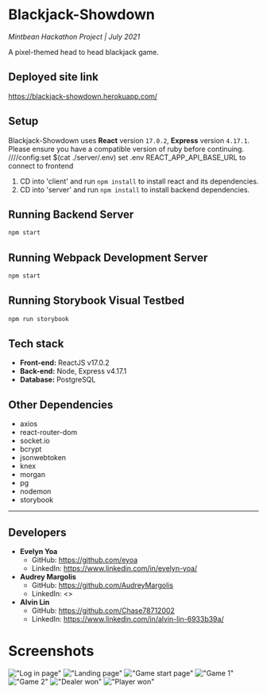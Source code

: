 # Blackjack-Showdown

_Mintbean Hackathon Project | July 2021_

A pixel-themed head to head blackjack game.

## Deployed site link

<https://blackjack-showdown.herokuapp.com/>

## Setup

Blackjack-Showdown uses **React** version `17.0.2`, **Express** version `4.17.1`. Please ensure you have a compatible version of ruby before continuing.
////config:set $(cat ./server/.env)
set .env REACT_APP_API_BASE_URL to connect to frontend

1. CD into 'client' and run `npm install` to install react and its dependencies.
2. CD into 'server' and run `npm install` to install backend dependencies.

## Running Backend Server

```sh
npm start
```

## Running Webpack Development Server

```sh
npm start
```

## Running Storybook Visual Testbed

```sh
npm run storybook
```

## Tech stack

- **Front-end:** ReactJS v17.0.2
- **Back-end:** Node, Express v4.17.1
- **Database:** PostgreSQL

## Other Dependencies

- axios
- react-router-dom
- socket.io
- bcrypt
- jsonwebtoken
- knex
- morgan
- pg
- nodemon
- storybook

---

## Developers

- **Evelyn Yoa**
  - GitHub: <https://github.com/eyoa>
  - LinkedIn: <https://www.linkedin.com/in/evelyn-yoa/>
- **Audrey Margolis**
  - GitHub: <https://github.com/AudreyMargolis>
  - LinkedIn: <>
- **Alvin Lin**
  - GitHub: <https://github.com/Chase78712002>
  - LinkedIn: <https://www.linkedin.com/in/alvin-lin-6933b39a/>

# Screenshots

!["Log in page"](https://github.com/Chase78712002/Blackjack-Showdown/blob/frontend-landing/client/public/img/screenshots/loginPage.png?raw=true)
!["Landing page"](https://github.com/Chase78712002/Blackjack-Showdown/blob/frontend-landing/client/public/img/screenshots/aboutpage.png?raw=true)
!["Game start page"](https://github.com/Chase78712002/Blackjack-Showdown/blob/frontend-landing/client/public/img/screenshots/startpage.png?raw=true)
!["Game 1"](https://github.com/Chase78712002/Blackjack-Showdown/blob/frontend-landing/client/public/img/screenshots/game1.png?raw=true)
!["Game 2"](https://github.com/Chase78712002/Blackjack-Showdown/blob/frontend-landing/client/public/img/screenshots/game2.png?raw=true)
!["Dealer won"](https://github.com/Chase78712002/Blackjack-Showdown/blob/frontend-landing/client/public/img/screenshots/dealerwin.png?raw=true)
!["Player won"](https://github.com/Chase78712002/Blackjack-Showdown/blob/frontend-landing/client/public/img/screenshots/playerwin.png?raw=true)
